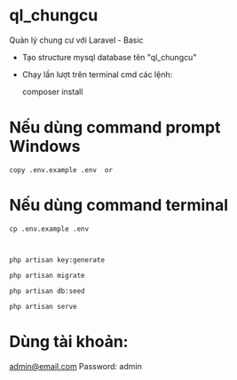 # ql_chungcu
 Quản lý chung cư với Laravel - Basic

 - Tạo structure mysql database tên "ql_chungcu"
 - Chạy lần lượt trên terminal cmd các lệnh: 

    composer install



# Nếu dùng command prompt Windows
    copy .env.example .env  or 

# Nếu dùng command terminal
    cp .env.example .env



    php artisan key:generate
     
    php artisan migrate
    
    php artisan db:seed

    php artisan serve


# Dùng tài khoản: 
admin@email.com 
Password: admin 


